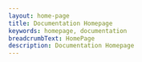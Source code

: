 ```yaml
---
layout: home-page
title: Documentation Homepage
keywords: homepage, documentation
breadcrumbText: HomePage
description: Documentation Homepage
---
```



